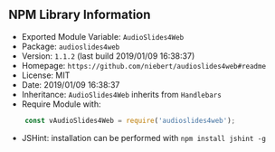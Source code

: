 ## NPM Library Information
* Exported Module Variable: `AudioSlides4Web`
* Package:  `audioslides4web`
* Version:  `1.1.2`   (last build 2019/01/09 16:38:37)
* Homepage: `https://github.com/niebert/audioslides4web#readme`
* License:  MIT
* Date:     2019/01/09 16:38:37
* Inheritance: `AudioSlides4Web` inherits from `Handlebars`
* Require Module with:
```javascript
    const vAudioSlides4Web = require('audioslides4web');
```
* JSHint: installation can be performed with `npm install jshint -g`
